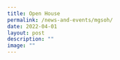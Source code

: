 ```yaml
---
title: Open House
permalink: /news-and-events/mgsoh/
date: 2022-04-01
layout: post
description: ""
image: ""
---
```



